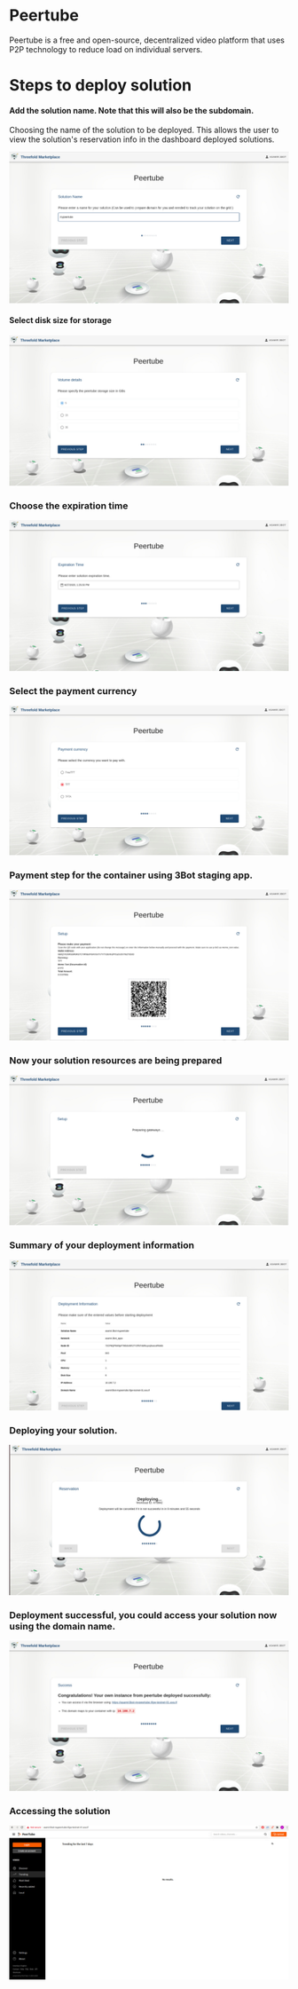 # Peertube
Peertube is a free and open-source, decentralized video platform that uses P2P technology to reduce load on individual servers.

# Steps to deploy solution

#### Add the solution name. Note that this will also be the subdomain.
Choosing the name of the solution to be deployed. This allows the user to view the solution's reservation info in the dashboard deployed solutions.

![](img/peertube_1.jpg)

#### Select disk size for storage
![](img/peertube_2.jpg)

### Choose the expiration time
![](img/peertube_3.jpg)

### Select the payment currency
![](img/peertube_4.jpg)

### Payment step for the container using 3Bot staging app.
![](img/peertube_5.jpg)

### Now your solution resources are being prepared
![](img/peertube_6.jpg)

### Summary of your deployment information
![](img/peertube_7.jpg)

### Deploying your solution.
![](img/peertube_8.jpg)

### Deployment successful, you could access your solution now using the domain name.
![](img/peertube_9.jpg)

### Accessing the solution
![](img/peertube_10.jpg)
